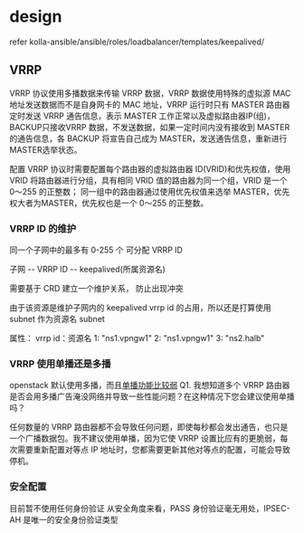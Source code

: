 # design

refer kolla-ansible/ansible/roles/loadbalancer/templates/keepalived/

## VRRP

VRRP 协议使用多播数据来传输 VRRP 数据，VRRP 数据使用特殊的虚拟源 MAC 地址发送数据而不是自身网卡的 MAC 地址，VRRP 运行时只有 MASTER 路由器定时发送 VRRP 通告信息，表示 MASTER 工作正常以及虚拟路由器IP(组)，BACKUP只接收VRRP 数据，不发送数据，如果一定时间内没有接收到 MASTER 的通告信息，各 BACKUP 将宣告自己成为 MASTER，发送通告信息，重新进行MASTER选举状态。

配置 VRRP 协议时需要配置每个路由器的虚拟路由器 ID(VRID)和优先权值，使用 VRID 将路由器进行分组，具有相同 VRID 值的路由器为同一个组，VRID 是一个 0～255 的正整数；
同一组中的路由器通过使用优先权值来选举 MASTER，优先权大者为MASTER，优先权也是一个 0～255 的正整数。

### VRRP ID 的维护

同一个子网中的最多有 0-255 个 可分配 VRRP ID

子网 -- VRRP ID -- keepalived(所属资源名)

需要基于 CRD 建立一个维护关系， 防止出现冲突

由于该资源是维护子网内的 keepalived vrrp id 的占用，所以还是打算使用 subnet 作为资源名
subnet

属性：
vrrp id：资源名
1: "ns1.vpngw1"
2: "ns1.vpngw1"
3: "ns2.halb"

### VRRP 使用单播还是多播

openstack 默认使用多播，而且[单播功能比较弱](https://serverfault.com/questions/615727/keepalived-multicast-vs-unicast)
Q1. 我想知道多个 VRRP 路由器是否会用多播广告淹没网络并导致一些性能问题？在这种情况下您会建议使用单播吗？

任何数量的 VRRP 路由器都不会导致任何问题，即使每秒都会发出通告，也只是一个广播数据包。我不建议使用单播，因为它使 VRRP 设置比应有的更脆弱，每次需要重新配置对等点 IP 地址时，您都需要更新其他对等点的配置，可能会导致停机。

### 安全配置

目前暂不使用任何身份验证
从安全角度来看，PASS 身份验证毫无用处，IPSEC-AH 是唯一的安全身份验证类型
